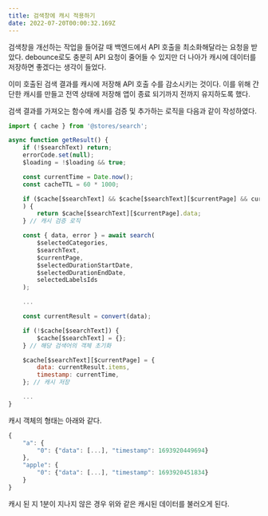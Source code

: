 ```yaml
---
title: 검색창에 캐시 적용하기
date: 2022-07-20T00:00:32.169Z
---
```


검색창을 개선하는 작업을 들어갈 때 백엔드에서 API 호출을 최소화해달라는 요청을 받았다. debounce로도 충분히 API 요청이 줄어들 수 있지만 더 나아가 캐시에 데이터를 저장하면 좋겠다는 생각이 들었다.

이미 호출된 검색 결과를 캐시에 저장해 API 호출 수를 감소시키는 것이다. 이를 위해 간단한 캐시를 만들고 전역 상태에 저장해 앱이 종료 되기까지 전까지 유지하도록 했다.

검색 결과를 가져오는 함수에 캐시를 검증 및 추가하는 로직을 다음과 같이 작성하였다.

```js
import { cache } from '@stores/search';

async function getResult() {
	if (!$searchText) return;
	errorCode.set(null);
	$loading = !$loading && true;

	const currentTime = Date.now();
	const cacheTTL = 60 * 1000;

	if ($cache[$searchText] && $cache[$searchText][$currentPage] && currentTime - $cache[$searchText][$currentPage].timestamp < cacheTTL
	) {
		return $cache[$searchText][$currentPage].data;
	} // 캐시 검증 로직

	const { data, error } = await search(
		$selectedCategories,
		$searchText,
		$currentPage,
		$selectedDurationStartDate,
		$selectedDurationEndDate,
		selectedLabelsIds
	);

	...

	const currentResult = convert(data);

	if (!$cache[$searchText]) {
		$cache[$searchText] = {};
	} // 해당 검색어의 객체 초기화

	$cache[$searchText][$currentPage] = {
		data: currentResult.items,
		timestamp: currentTime,
	}; // 캐시 저장

	...
}
```

캐시 객체의 형태는 아래와 같다.

```js
{
    "a": {
        "0": {"data": [...], "timestamp": 1693920449694}
    },
    "apple": {
	    "0": {"data": [...], "timestamp": 1693920451834}
    }
}
```

캐시 된 지 1분이 지나지 않은 경우 위와 같은 캐시된 데이터를 불러오게 된다.
